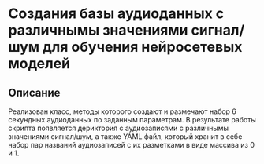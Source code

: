 # Создания базы аудиоданных с различнымы значениями сигнал/шум для обучения нейросетевых моделей

## Описание
Реализован класс, методы которого создают и размечают набор 6 секундных аудиоданных по заданным параметрам. В результате работы скрипта появляется дериктория с аудиозаписями с различнымы значениями сигнал/шум, а также YAML файл, который хранит в себе набор пар названий аудиозаписей с их разметками в виде массива из 0 и 1. 
